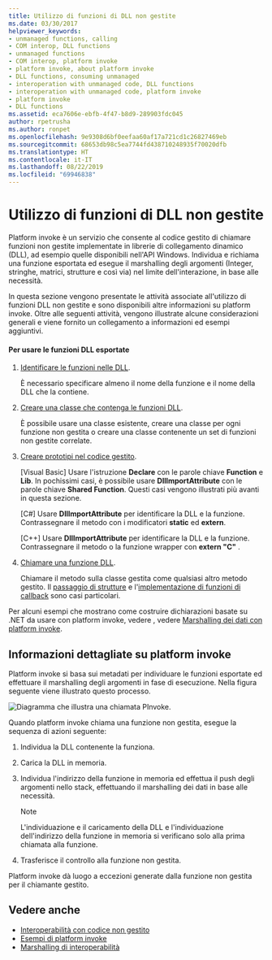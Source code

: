 ```yaml
---
title: Utilizzo di funzioni di DLL non gestite
ms.date: 03/30/2017
helpviewer_keywords:
- unmanaged functions, calling
- COM interop, DLL functions
- unmanaged functions
- COM interop, platform invoke
- platform invoke, about platform invoke
- DLL functions, consuming unmanaged
- interoperation with unmanaged code, DLL functions
- interoperation with unmanaged code, platform invoke
- platform invoke
- DLL functions
ms.assetid: eca7606e-ebfb-4f47-b8d9-289903fdc045
author: rpetrusha
ms.author: ronpet
ms.openlocfilehash: 9e9308d6bf0eefaa60af17a721cd1c26827469eb
ms.sourcegitcommit: 68653db98c5ea7744fd438710248935f70020dfb
ms.translationtype: HT
ms.contentlocale: it-IT
ms.lasthandoff: 08/22/2019
ms.locfileid: "69946838"
---
```

# <a name="consuming-unmanaged-dll-functions"></a>Utilizzo di funzioni di DLL non gestite
Platform invoke è un servizio che consente al codice gestito di chiamare funzioni non gestite implementate in librerie di collegamento dinamico (DLL), ad esempio quelle disponibili nell'API Windows. Individua e richiama una funzione esportata ed esegue il marshalling degli argomenti (Integer, stringhe, matrici, strutture e così via) nel limite dell'interazione, in base alle necessità.  
  
 In questa sezione vengono presentate le attività associate all'utilizzo di funzioni DLL non gestite e sono disponibili altre informazioni su platform invoke. Oltre alle seguenti attività, vengono illustrate alcune considerazioni generali e viene fornito un collegamento a informazioni ed esempi aggiuntivi.  
  
#### <a name="to-consume-exported-dll-functions"></a>Per usare le funzioni DLL esportate  
  
1. [Identificare le funzioni nelle DLL](../../../docs/framework/interop/identifying-functions-in-dlls.md).  
  
     È necessario specificare almeno il nome della funzione e il nome della DLL che la contiene.  
  
2. [Creare una classe che contenga le funzioni DLL](../../../docs/framework/interop/creating-a-class-to-hold-dll-functions.md).  
  
     È possibile usare una classe esistente, creare una classe per ogni funzione non gestita o creare una classe contenente un set di funzioni non gestite correlate.  
  
3. [Creare prototipi nel codice gestito](../../../docs/framework/interop/creating-prototypes-in-managed-code.md).  
  
     [Visual Basic] Usare l'istruzione **Declare** con le parole chiave **Function** e **Lib**. In pochissimi casi, è possibile usare **DllImportAttribute** con le parole chiave **Shared Function**. Questi casi vengono illustrati più avanti in questa sezione.  
  
     [C#] Usare **DllImportAttribute** per identificare la DLL e la funzione. Contrassegnare il metodo con i modificatori **static** ed **extern**.  
  
     [C++] Usare **DllImportAttribute** per identificare la DLL e la funzione. Contrassegnare il metodo o la funzione wrapper con **extern "C"** .  
  
4. [Chiamare una funzione DLL](../../../docs/framework/interop/calling-a-dll-function.md).  
  
     Chiamare il metodo sulla classe gestita come qualsiasi altro metodo gestito. Il [passaggio di strutture](../../../docs/framework/interop/passing-structures.md) e l'[implementazione di funzioni di callback](../../../docs/framework/interop/callback-functions.md) sono casi particolari.  
  
 Per alcuni esempi che mostrano come costruire dichiarazioni basate su .NET da usare con platform invoke, vedere , vedere [Marshalling dei dati con platform invoke](../../../docs/framework/interop/marshaling-data-with-platform-invoke.md).  
  
## <a name="a-closer-look-at-platform-invoke"></a>Informazioni dettagliate su platform invoke  
 Platform invoke si basa sui metadati per individuare le funzioni esportate ed effettuare il marshalling degli argomenti in fase di esecuzione. Nella figura seguente viene illustrato questo processo.  
  
 ![Diagramma che illustra una chiamata PInvoke.](./media/consuming-unmanaged-dll-functions/platform-invoke-call.gif)  
  
 Quando platform invoke chiama una funzione non gestita, esegue la sequenza di azioni seguente:  
  
1. Individua la DLL contenente la funziona.  
  
2. Carica la DLL in memoria.  
  
3. Individua l'indirizzo della funzione in memoria ed effettua il push degli argomenti nello stack, effettuando il marshalling dei dati in base alle necessità.  
  
    > [!NOTE]
    > L'individuazione e il caricamento della DLL e l'individuazione dell'indirizzo della funzione in memoria si verificano solo alla prima chiamata alla funzione.  
  
4. Trasferisce il controllo alla funzione non gestita.  
  
 Platform invoke dà luogo a eccezioni generate dalla funzione non gestita per il chiamante gestito.

## <a name="see-also"></a>Vedere anche

- [Interoperabilità con codice non gestito](../../../docs/framework/interop/index.md)
- [Esempi di platform invoke](../../../docs/framework/interop/platform-invoke-examples.md)
- [Marshalling di interoperabilità](../../../docs/framework/interop/interop-marshaling.md)
